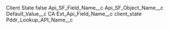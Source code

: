 <?xml version="1.0" encoding="UTF-8"?>
<CustomMetadata xmlns="http://soap.sforce.com/2006/04/metadata" xmlns:xsi="http://www.w3.org/2001/XMLSchema-instance" xmlns:xsd="http://www.w3.org/2001/XMLSchema">
    <label>Client State</label>
    <protected>false</protected>
    <values>
        <field>Api_SF_Field_Name__c</field>
        <value xsi:nil="true"/>
    </values>
    <values>
        <field>Api_SF_Object_Name__c</field>
        <value xsi:nil="true"/>
    </values>
    <values>
        <field>Default_Value__c</field>
        <value xsi:type="xsd:string">CA</value>
    </values>
    <values>
        <field>Ext_Api_Field_Name__c</field>
        <value xsi:type="xsd:string">client_state</value>
    </values>
    <values>
        <field>Pddr_Lookup_API_Name__c</field>
        <value xsi:nil="true"/>
    </values>
</CustomMetadata>
